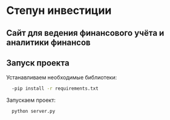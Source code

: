 # Степун инвестиции
## Сайт для ведения финансового учёта и аналитики финансов



## Запуск проекта

Устанавливаем необходимые библиотеки:

```bash
  -pip install -r requirements.txt
```

Запускаем проект:

```bash
  python server.py
```
    

